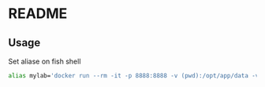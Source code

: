 # README

## Usage

Set aliase on fish shell

```bash
alias mylab='docker run --rm -it -p 8888:8888 -v (pwd):/opt/app/data -v /datalake:/mnt/data -v $HOME/.aws:/home/jovyan/.aws khalidck/jupyterlab'
```